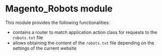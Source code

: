 # Magento_Robots module

This module provides the following functionalities:

- contains a router to match application action class for requests to the `robots.txt` file
- allows obtaining the content of the `robots.txt` file depending on the settings of the current website
